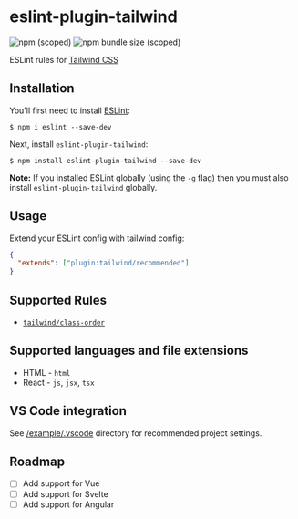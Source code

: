 # eslint-plugin-tailwind

![npm (scoped)](https://img.shields.io/npm/v/eslint-plugin-tailwind?style=for-the-badge) ![npm bundle size (scoped)](https://img.shields.io/npm/l/eslint-plugin-tailwind?style=for-the-badge)

ESLint rules for [Tailwind CSS](https://tailwindcss.com/)

## Installation

You'll first need to install [ESLint](http://eslint.org):

```
$ npm i eslint --save-dev
```

Next, install `eslint-plugin-tailwind`:

```
$ npm install eslint-plugin-tailwind --save-dev
```

**Note:** If you installed ESLint globally (using the `-g` flag) then you must also install `eslint-plugin-tailwind` globally.

## Usage

Extend your ESLint config with tailwind config:

```json
{
  "extends": ["plugin:tailwind/recommended"]
}
```

## Supported Rules

- [`tailwind/class-order`](docs/rules/class-order.md)

## Supported languages and file extensions

- HTML - `html`
- React - `js`, `jsx`, `tsx`

## VS Code integration

See [/example/.vscode](./example/.vscode) directory for recommended project settings.

## Roadmap

- [ ] Add support for Vue
- [ ] Add support for Svelte
- [ ] Add support for Angular
